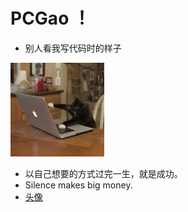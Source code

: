 #  PCGao ！

* 别人看我写代码时的样子  
<img src="https://github.com/Dream-gpc/Dream-gpc/blob/main/niko.gif" width="150px">
 


* 以自己想要的方式过完一生，就是成功。  
* Silence makes big money.    
* [头像](https://github.com/Dream-gpc/Dream-gpc/blob/main/memory.jpg)



<!---
Dream-gpc/Dream-gpc is a ✨ special ✨ repository because its `README.md` (this file) appears on your GitHub profile.
You can click the Preview link to take a look at your changes.
--->
